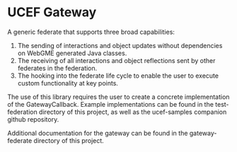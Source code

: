 # UCEF Gateway
A generic federate that supports three broad capabilities:
1. The sending of interactions and object updates without dependencies on WebGME generated Java classes.
2. The receiving of all interactions and object reflections sent by other federates in the federation.
3. The hooking into the federate life cycle to enable the user to execute custom functionality at key points.

The use of this library requires the user to create a concrete implementation of the GatewayCallback. Example implementations can be found in the test-federation directory of this project, as well as the ucef-samples companion github repository.

Additional documentation for the gateway can be found in the gateway-federate directory of this project.

